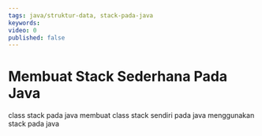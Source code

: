 ```yaml
---
tags: java/struktur-data, stack-pada-java
keywords: 
video: 0
published: false
---
```

# Membuat Stack Sederhana Pada Java
class stack pada java
membuat class stack sendiri pada java
menggunakan stack pada java